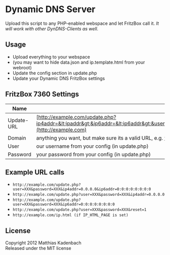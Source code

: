 Dynamic DNS Server
==================

Upload this script to any PHP-enabled webspace and let FritzBox call it. *It will work with other DynDNS-Clients as well.*

Usage
-----
* Upload everything to your webspace
* (you may want to hide data.json and ip.template.html from your webroot)
* Update the config section in update.php
* Update your Dynamic DNS FritzBox settings


FritzBox 7360 Settings
----------------------

Name         | Value
------------ | -------------
Update-URL   | [http://example.com/update.php?ip4addr=&lt;ipaddr&gt;&ip6addr=&lt;ip6addr&gt;&user=&lt;username&gt;&password=&lt;pass&gt;&domain=&lt;domain&gt;](http://example.com)
Domain       | anything you want, but make sure its a valid URL, e.g. www.example.com
User         | our username from your config (in update.php)
Password     | your password from your config (in update.php)

Example URL calls
-----------------
* `http://example.com/update.php?user=XXX&password=XXX&ip4addr=0.0.0.0&ip6addr=0:0:0:0:0:0:0:0`
* `http://example.com/update.php?user=XXX&password=XXX&ip4addr=0.0.0.0`
* `http://example.com/update.php?user=XXX&password=XXX&ip6addr=0:0:0:0:0:0:0:0`
* `http://example.com/update.php?user=XXX&password=XXX&reset=1`
* `http://example.com/ip.html (if IP_HTML_PAGE is set)`

License
-------
Copyright 2012 Matthias Kadenbach  
Released under the MIT license


